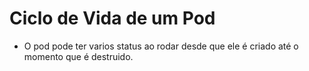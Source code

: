 # Ciclo de Vida de um Pod
- O pod pode ter varios status ao rodar desde que ele é criado até o momento que é destruido.